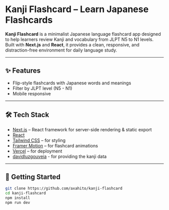 # Kanji Flashcard – Learn Japanese Flashcards

**Kanji Flashcard** is a minimalist Japanese language flashcard app designed to help learners review Kanji and vocabulary from JLPT N5 to N1 levels. Built with **Next.js** and **React**, it provides a clean, responsive, and distraction-free environment for daily language study.

---

## ✨ Features

- Flip-style flashcards with Japanese words and meanings
- Filter by JLPT level (N5 - N1)
- Mobile responsive

---

## 🛠 Tech Stack

- [Next.js](https://nextjs.org/) – React framework for server-side rendering & static export
- [React](https://react.dev/)
- [Tailwind CSS](https://tailwindcss.com/) – for styling
- [Framer Motion](https://www.framer.com/motion/) – for flashcard animations
- [Vercel](https://vercel.com/) – for deployment
- [davidluzgouveia](https://github.com/davidluzgouveia) - for providing the kanji data

---

## 🚀 Getting Started

```bash
git clone https://github.com/axahito/kanji-flashcard
cd kanji-flashcard
npm install
npm run dev
